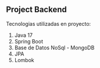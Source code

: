 ## Project Backend

Tecnologias utilizadas en proyecto:
1. Java 17
2. Spring Boot
3. Base de Datos NoSql - MongoDB
4. JPA
5. Lombok 